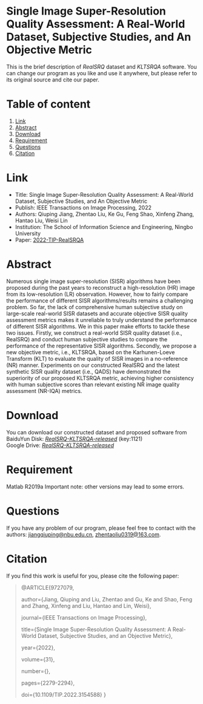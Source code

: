 # Single Image Super-Resolution Quality Assessment: A Real-World Dataset, Subjective Studies, and An Objective Metric
This is the brief description of *RealSRQ* dataset and *KLTSRQA* software. You can change our program as you like and use it anywhere, but please refer to its original source and cite our paper.

# Table of content
1. [Link](#Link)
2. [Abstract](#Abstract)
3. [Download](#Download)
4. [Requirement](#Requirement)
5. [Questions](#Questions)
6. [Citation](#Citation)

# Link
- Title: Single Image Super-Resolution Quality Assessment: A Real-World Dataset, Subjective Studies, and An Objective Metric 
- Publish: IEEE Transactions on Image Processing, 2022
- Authors: Qiuping Jiang, Zhentao Liu, Ke Gu, Feng Shao, Xinfeng Zhang, Hantao Liu, Weisi Lin
- Institution: The School of Information Science and Engineering, Ningbo University
- Paper: [2022-TIP-RealSRQA](https://github.com/Zhentao-Liu/RealSRQ-KLTSRQA/raw/0596e0bdb85366f62f4f845526c33aa4444e94ba/2022-TIP-RealSRQA.pdf)

# Abstract
Numerous single image super-resolution (SISR) algorithms have been proposed during the past years to reconstruct a high-resolution (HR) image from its low-resolution (LR) observation. However, how to fairly compare the performance of different SISR algorithms/results remains a challenging problem. So far, the lack of comprehensive human subjective study on large-scale real-world SISR datasets and accurate objective SISR quality assessment metrics makes it unreliable to truly understand the performance of different SISR algorithms. We in this paper make efforts to tackle these two issues. Firstly, we construct a real-world SISR quality dataset (i.e., RealSRQ) and conduct human subjective studies to compare the performance of the representative SISR algorithms. Secondly, we propose a new objective metric, i.e., KLTSRQA, based on the Karhunen-Loeve Transform (KLT) to evaluate the quality of SISR images in a no-reference (NR) manner. Experiments on our constructed RealSRQ
and the latest synthetic SISR quality dataset (i.e., QADS) have demonstrated the superiority of our proposed KLTSRQA metric, achieving higher consistency with human subjective scores than relevant existing NR image quality assessment (NR-IQA) metrics.

# Download
You can download our constructed dataset and proposed software from  
BaiduYun Disk: [*RealSRQ-KLTSRQA-released*](https://pan.baidu.com/s/15ZgfpW1b2_gMAETBUeszSg) (key:1121)  
Google Drive: [*RealSRQ-KLTSRQA-released*](https://drive.google.com/drive/folders/1VTMBmxkZkZtbv_ONMME-7TRyfXNfRw9p?usp=sharing)

# Requirement
Matlab R2019a 
Important note: other versions may lead to some errors.

# Questions
If you have any problem of our program, please feel free to contact with the authors: jiangqiuping@nbu.edu.cn, zhentaoliu0319@163.com.

# Citation
If you find this work is useful for you, please cite the following paper:
>@ARTICLE{9727079,
>
>author={Jiang, Qiuping and Liu, Zhentao and Gu, Ke and Shao, Feng and Zhang, Xinfeng and Liu, Hantao and Lin, Weisi},
>
>journal={IEEE Transactions on Image Processing}, 
>
>title={Single Image Super-Resolution Quality Assessment: A Real-World Dataset, Subjective Studies, and an Objective Metric}, 
>
>year={2022},
>
>volume={31},
>
>number={},
>
>pages={2279-2294},
>
>doi={10.1109/TIP.2022.3154588}
}

